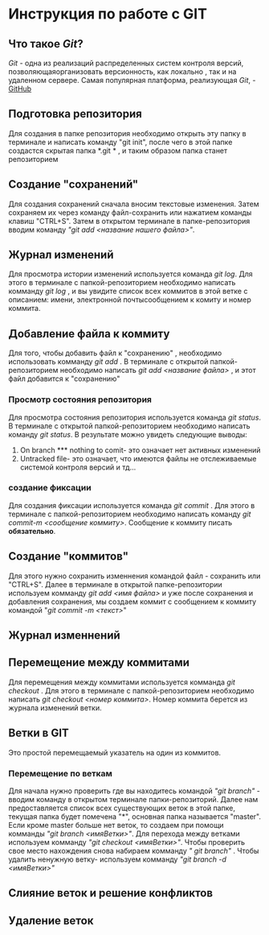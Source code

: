 # Инструкция по работе с GIT

## Что такое *Git*?

*Git* - одна из реализаций распределенных систем контроля версий, позволяющаяорганизовать версионность, как локально , так и на удаленном сервере. Самая популярная платформа, реализующая *Git*, - [GitHub](http://github.com)

## Подготовка репозитория
Для создания в папке репозитория необходимо открыть эту папку в терминале и написать команду "git init", после чего в этой папке создастся скрытая папка *.git * , и таким образом папка станет репозиторием


  ## Создание "сохранений"
Для создания сохранений сначала вносим текстовые изменения. Затем сохраняем их через команду файл-сохранить или нажатием команды клавиш "CTRL+S". Затем в открытом терминале в папке-репозитория вводим команду *"git add <название нашего файла>"*. 


## Журнал изменений
Для просмотра истории изменений используется команда *git log*. Для этого в терминале с папкой-репозиторием необходимо написать комманду *git log* , и вы увидите список всех коммитов в этой ветке с описанием: имени, электронной почтысообщением к комиту и номер коммита.

## Добавление файла к коммиту
Для того, чтобы добавить файл к "сохранению" , необходимо использовать комманду *git add* . В терминале с открытой папкой-репозиторием необходимо написать *git add <название файла>* , и этот файл добавится к "сохранению" 

### Просмотр состояния репозитория
Для просмотра состояния репозитория используется команда *git status*. В терминале с открытой папкой-репозиторием необходимо написать команду *git status*.  В результате можно увидеть следующие выводы: 
1. On branch *** nothing to comit- это означает нет активных изменений
2. Untracked file- это означает, что имеются файлы не отслеживаемые системой контроля версий и тд...
### создание фиксации
Для создания фиксации используется команда *git commit* . Для этого в терминале с папкой-репозиторием необходимо написать команду *git commit-m <сообщение коммиту>*. Сообщение к коммиту писать **обязательно**.
## Создание "коммитов"
 Для этого нужно сохранить изменнения командой файл - сохранить или "CTRL+S". Далее в терминале в открытой папке-репозитории используем комманду *git add <имя файла>* и уже после сохранения и добавления сохранения, мы создаем коммит с сообщением к коммиту командой "*git commit -m <текст>*"

## Журнал изменнений

## Перемещение между коммитами

Для перемещения между коммитами используется комманда *git checkout* . Для этого в терминале с папкой-репозиторием необходимо написать *git checkout <номер коммита>*. Номер коммита берется из журнала изменений ветки. 
## Ветки в GIT
Это простой перемещаемый указатель на один из коммитов. 
### Перемещение по веткам
Для начала нужно проверить где вы находитесь командой *"git branch"* - вводим команду в открытом терминале папки-репозиторий.
Далее нам предоставляется список всех существующих веток в этой папке, текущая папка будет помечена "*", основная папка называется "master". Если кроме master больше нет веток, то создаем при помощи комманды *"git branch <имяВетки>"*. Для перехода между ветками используем комманду *"git checkout <имяВетки>"*. Чтобы проверить свое место нахождения снова набираем комманду *" git branch"* . Чтобы удалить ненужную ветку- используем комманду *"git branch -d <имяВетки>"*
## Слияние веток и решение конфликтов

## Удаление веток

